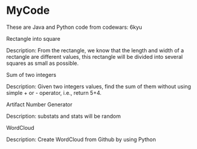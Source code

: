 # MyCode

These are Java and Python code from codewars: 6kyu

Rectangle into square

Description: From the rectangle, we know that the length and width of a rectangle are different values, this rectangle will be divided into several squares as small as possible.

Sum of two integers

Description: Given two integers values, find the sum of them without using simple + or - operator, i.e., return 5+4.

Artifact Number Generator

Description: substats and stats will be random

WordCloud

Description: Create WordCloud from Github by using Python
